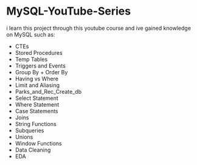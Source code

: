 # MySQL-YouTube-Series

i learn this project through this youtube course and ive gained knowledge on MySQL such as:
- CTEs  
- Stored Procedures  
- Temp Tables  
- Triggers and Events  
- Group By + Order By  
- Having vs Where  
- Limit and Aliasing  
- Parks_and_Rec_Create_db  
- Select Statement  
- Where Statement  
- Case Statements  
- Joins  
- String Functions  
- Subqueries  
- Unions  
- Window Functions  
- Data Cleaning  
- EDA
